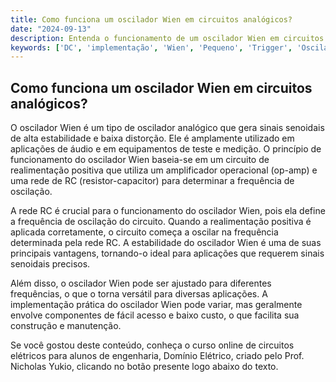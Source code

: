 ```yaml
---
title: Como funciona um oscilador Wien em circuitos analógicos?
date: "2024-09-13"
description: Entenda o funcionamento de um oscilador Wien em circuitos analógicos e sua importância em aplicações práticas.
keywords: ['DC', 'implementação', 'Wien', 'Pequeno', 'Trigger', 'Oscilador', 'Multivibrador']
---
```


## Como funciona um oscilador Wien em circuitos analógicos?

O oscilador Wien é um tipo de oscilador analógico que gera sinais senoidais de alta estabilidade e baixa distorção. Ele é amplamente utilizado em aplicações de áudio e em equipamentos de teste e medição. O princípio de funcionamento do oscilador Wien baseia-se em um circuito de realimentação positiva que utiliza um amplificador operacional (op-amp) e uma rede de RC (resistor-capacitor) para determinar a frequência de oscilação.

A rede RC é crucial para o funcionamento do oscilador Wien, pois ela define a frequência de oscilação do circuito. Quando a realimentação positiva é aplicada corretamente, o circuito começa a oscilar na frequência determinada pela rede RC. A estabilidade do oscilador Wien é uma de suas principais vantagens, tornando-o ideal para aplicações que requerem sinais senoidais precisos.

Além disso, o oscilador Wien pode ser ajustado para diferentes frequências, o que o torna versátil para diversas aplicações. A implementação prática do oscilador Wien pode variar, mas geralmente envolve componentes de fácil acesso e baixo custo, o que facilita sua construção e manutenção.

Se você gostou deste conteúdo, conheça o curso online de circuitos elétricos para alunos de engenharia, Domínio Elétrico, criado pelo Prof. Nicholas Yukio, clicando no botão presente logo abaixo do texto.